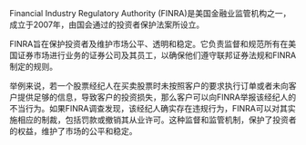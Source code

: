 

Financial Industry Regulatory Authority (FINRA)是美国金融业监管机构之一，成立于2007年，由国会通过的投资者保护法案所设立。

FINRA旨在保护投资者及维护市场公平、透明和稳定。它负责监督和规范所有在美国证券市场进行业务的证券公司及其员工，以确保他们遵守联邦证券法规和FINRA制定的规则。

举例来说，若一个股票经纪人在买卖股票时未按照客户的要求执行订单或者未向客户提供足够的信息，导致客户的投资损失，那么客户可以向FINRA举报该经纪人的不当行为。如果FINRA调查发现，该经纪人确实存在违规行为，FINRA可以对其实施相应的制裁，包括罚款或撤销其从业许可。这种监督和监管机制，保护了投资者的权益，维护了市场的公平和稳定。